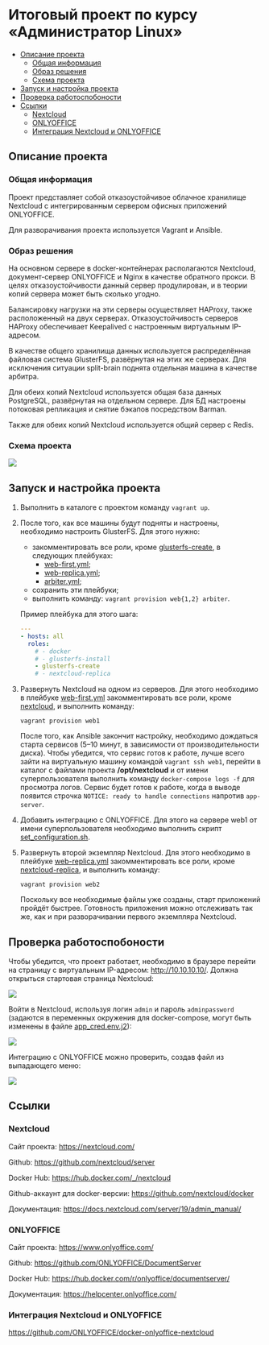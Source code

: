 # Итоговый проект по курсу «Администратор Linux»  <!-- omit in toc -->

- [Описание проекта](#описание-проекта)
  - [Общая информация](#общая-информация)
  - [Образ решения](#образ-решения)
  - [Схема проекта](#схема-проекта)
- [Запуск и настройка проекта](#запуск-и-настройка-проекта)
- [Проверка работоспобоности](#проверка-работоспобоности)
- [Ссылки](#ссылки)
  - [Nextcloud](#nextcloud)
  - [ONLYOFFICE](#onlyoffice)
  - [Интеграция Nextcloud и ONLYOFFICE](#интеграция-nextcloud-и-onlyoffice)

## Описание проекта

### Общая информация

Проект представляет собой отказоустойчивое облачное хранилище Nextcloud с интегрированным сервером офисных приложений ONLYOFFICE.

Для разворачивания проекта используется Vagrant и Ansible.

### Образ решения

На основном сервере в docker-контейнерах располагаются Nextcloud, документ-сервер ONLYOFFICE и Nginx в качестве обратного прокси. В целях отказоустойчивости данный сервер продулирован, и в теории копий сервера может быть сколько угодно.

Балансировку нагрузки на эти серверы осуществляет HAProxy, также расположенный на двух серверах. Отказоустойчивость серверов HAProxy обеспечивает Keepalived с настроенным виртуальным IP-адресом.

В качестве общего хранилища данных используется распределённая файловая система GlusterFS, развёрнутая на этих же серверах. Для исключения ситуации split-brain поднята отдельная машина в качестве арбитра.

Для обеих копий Nextcloud используется общая база данных PostgreSQL, развёрнутая на отдельном сервере. Для БД настроены потоковая репликация и снятие бэкапов посредством Barman.

Также для обеих копий Nextcloud используется общий сервер с Redis.

### Схема проекта

![](images/scheme.png)

## Запуск и настройка проекта

1. Выполнить в каталоге с проектом команду `vagrant up`.
2. После того, как все машины будут подняты и настроены, необходимо настроить GlusterFS. Для этого нужно:
   - закомментировать все роли, кроме [glusterfs-create](provisioning/roles/glusterfs-create), в следующих плейбуках:
     - [web-first.yml](provisioning/playbooks/web-first.yml);
     - [web-replica.yml](provisioning/playbooks/web-replica.yml);
     - [arbiter.yml](provisioning/playbooks/arbiter.yml);
   - сохранить эти плейбуки;
   - выполнить команду: `vagrant provision web{1,2} arbiter`.

    Пример плейбука для этого шага:

    ```yml
    ---
    - hosts: all
      roles:
        # - docker
        # - glusterfs-install
        - glusterfs-create
        # - nextcloud-replica
    ```

3. Развернуть Nextcloud на одном из серверов. Для этого необходимо в плейбуке [web-first.yml](provisioning/playbooks/web-first.yml) закомментировать все роли, кроме [nextcloud](provisioning/roles/nextcloud), и выполнить команду:

    ```console
    vagrant provision web1
    ```

    После того, как Ansible закончит настройку, необходимо дождаться старта сервисов (5–10 минут, в зависимости от производительности диска). Чтобы убедится, что сервис готов к работе, лучше всего зайти на виртуальную машину командой `vagrant ssh web1`, перейти в каталог с файлами проекта **/opt/nextcloud** и от имени суперпользователя выполнить команду `docker-compose logs -f` для просмотра логов. Сервис будет готов к работе, когда в выводе появится строчка `NOTICE: ready to handle connections` напротив `app-server`.

4. Добавить интеграцию с ONLYOFFICE. Для этого на сервере web1 от имени суперпользователя необходимо выполнить скрипт [set_configuration.sh](provisioning/roles/nextcloud/files/set_configuration.sh).
5. Развернуть второй экземпляр Nextcloud. Для этого необходимо в плейбуке [web-replica.yml](provisioning/playbooks/web-replica.yml) закомментировать все роли, кроме [nextcloud-replica](provisioning/roles/nextcloud-replica), и выполнить команду:

    ```console
    vagrant provision web2
    ```

    Поскольку все необходимые файлы уже созданы, старт приложений пройдёт быстрее. Готовность приложения можно отслеживать так же, как и при разворачивании первого экземпляра Nextcloud.

## Проверка работоспобоности

Чтобы убедится, что проект работает, необходимо в браузере перейти на страницу с виртуальным IP-адресом: http://10.10.10.10/. Должна открыться стартовая страница Nextcloud:

![](images/login.png)

Войти в Nextcloud, используя логин `admin` и пароль `adminpassword` (задаются в переменных окружения для docker-compose, могут быть изменены в файле [app_cred.env.j2](provisioning/roles/nextcloud/templates/app_cred.env.j2)):

![](images/nextcloud.png)

Интеграцию с ONLYOFFICE можно проверить, создав файл из выпадающего меню:

![](images/docs.png)

## Ссылки

### Nextcloud

Сайт проекта: https://nextcloud.com/

Github: https://github.com/nextcloud/server

Docker Hub: https://hub.docker.com/_/nextcloud

Github-аккаунт для docker-версии: https://github.com/nextcloud/docker

Документация: https://docs.nextcloud.com/server/19/admin_manual/

### ONLYOFFICE

Сайт проекта: https://www.onlyoffice.com/

Github: https://github.com/ONLYOFFICE/DocumentServer

Docker Hub: https://hub.docker.com/r/onlyoffice/documentserver/

Документация: https://helpcenter.onlyoffice.com/

### Интеграция Nextcloud и ONLYOFFICE

https://github.com/ONLYOFFICE/docker-onlyoffice-nextcloud
